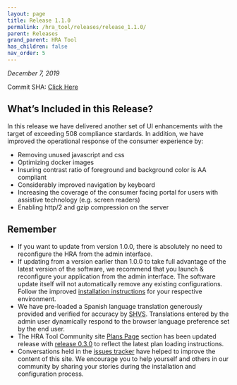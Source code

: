 ```yaml
---
layout: page
title: Release 1.1.0
permalink: /hra_tool/releases/release_1.1.0/
parent: Releases
grand_parent: HRA Tool
has_children: false
nav_order: 5
---
```


_December 7, 2019_

Commit SHA: [Click Here](https://github.com/ideacrew/hra_calculator/commit/ef02094e207db0818b818cb7a7970b1c944e79ba)

## What’s Included in this Release?

In this release we have delivered another set of UI enhancements with the target of exceeding 508 compliance stardards. In addition, we have improved the operational response of the consumer experience by:

- Removing unused javascript and css
- Optimizing docker images
- Insuring contrast ratio of foreground and background color is AA compliant
- Considerably improved navigation by keyboard
- Increasing the coverage of the consumer facing portal for users with assistive technology (e.g. screen readers) 
- Enabling http/2 and gzip compression on the server

## Remember 

- If you want to update from version 1.0.0, there is absolutely no need to reconfigure the HRA from the admin interface. 
- If updating from a version earlier than 1.0.0 to take full advantage of the latest version of the software, we recommend that you launch & reconfigure your application from the admin interface. The software update itself will not automatically remove any existing configurations.  Follow the improved [installation instructions](https://ideacrew.github.io/hra_calculator/hra_tool/installation/) for your respective environment. 
- We have pre-loaded a Spanish language translation generously provided and verified for accuracy by [SHVS](https://www.shvs.org/about/). Translations entered by the admin user dynamically respond to the browser language preference set by the end user. 
- The HRA Tool Community site [Plans Page](https://ideacrew.github.io/hra_calculator/hra_tool/configuration/#plans-page---import-plan-information) section has been updated release with [release 0.3.0](https://ideacrew.github.io/hra_calculator/hra_tool/releases/release_0.3.0/) to reflect the latest plan loading instructions. 
- Conversations held in the [issues tracker](https://github.com/ideacrew/hra_calculator/issues) have helped to improve the content of this site. We encourage you to help yourself and others in our community by sharing your stories during the installation and configuration process. 

